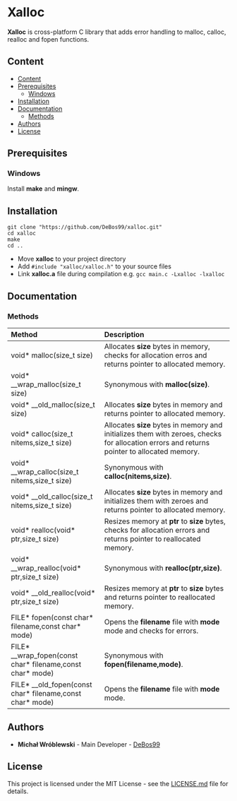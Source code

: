# Xalloc

**Xalloc** is cross-platform C library that adds error handling to malloc, calloc, realloc and fopen functions.

## Content

- [Content](#content)
- [Prerequisites](#prerequisites)
  - [Windows](#windows)
- [Installation](#installation)
- [Documentation](#documentation)
  - [Methods](#methods)
- [Authors](#authors)
- [License](#license)

## Prerequisites

### Windows

Install **make** and **mingw**.

## Installation

```
git clone "https://github.com/DeBos99/xalloc.git"
cd xalloc
make
cd ..
```

* Move **xalloc** to your project directory
* Add `#include "xalloc/xalloc.h"` to your source files
* Link **xalloc.a** file during compilation e.g. `gcc main.c -Lxalloc -lxalloc`

## Documentation

### Methods

| Method                                                      | Description                                                                                                                               |
| :---                                                        | :---                                                                                                                                       |
| void* malloc(size_t size)                                   | Allocates **size** bytes in memory, checks for allocation erros and returns pointer to allocated memory.                                |
| void* \_\_wrap_malloc(size_t size)                          | Synonymous with **malloc(size)**.                                                                                                         |
| void* \_\_old_malloc(size_t size)                           | Allocates **size** bytes in memory and returns pointer to allocated memory.                                                             |
| void* calloc(size_t nitems,size_t size)                     | Allocates **size** bytes in memory and initializes them with zeroes, checks for allocation errors and returns pointer to allocated memory. |
| void* \_\_wrap_calloc(size_t nitems,size_t size)            | Synonymous with **calloc(nitems,size)**.                                                                                                   |
| void* \_\_old_calloc(size_t nitems,size_t size)             | Allocates **size** bytes in memory and initializes them with zeroes and returns pointer to allocated memory.                               |
| void* realloc(void* ptr,size_t size)                        | Resizes memory at **ptr** to **size** bytes, checks for allocation errors and returns pointer to reallocated memory.                  |
| void* \_\_wrap_realloc(void* ptr,size_t size)               | Synonymous with **realloc(ptr,size)**.                                                                                                     |
| void* \_\_old_realloc(void* ptr,size_t size)                | Resizes memory at **ptr** to **size** bytes and returns pointer to reallocated memory.                                                |
| FILE* fopen(const char* filename,const char* mode)          | Opens the **filename** file with **mode** mode and checks for errors.                                                                   |
| FILE* \_\_wrap_fopen(const char* filename,const char* mode) | Synonymous with **fopen(filename,mode)**.                                                                                                 |
| FILE* \_\_old_fopen(const char* filename,const char* mode)  | Opens the **filename** file with **mode** mode.                                                                                           |

## Authors

* **Michał Wróblewski** - Main Developer - [DeBos99](https://github.com/DeBos99)

## License

This project is licensed under the MIT License - see the [LICENSE.md](LICENSE.md) file for details.
